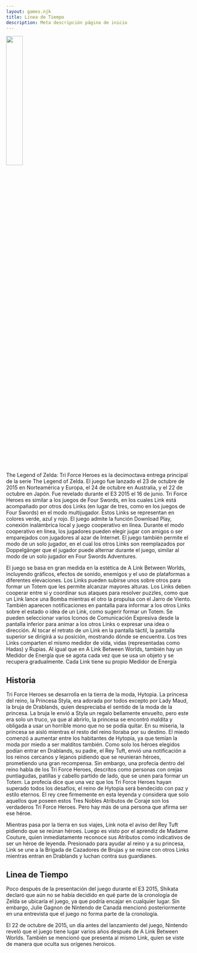 ```yaml
---
layout: games.njk
title: Linea de Tiempo 
description: Meta descripción página de inicio
---
```

</p>
<img width="30%" src="/img/TFH.png">
</p>
<div class="container">
The Legend of Zelda: Tri Force Heroes es la decimoctava entrega principal de la serie The Legend of Zelda. El juego fue lanzado el 23 de octubre de 2015 en Norteamérica y Europa, el 24 de octubre en Australia, y el 22 de octubre en Japón. Fue revelado durante el E3 2015 el 16 de junio.
Tri Force Heroes es similar a los juegos de Four Swords, en los cuales Link está acompañado por otros dos Links (en lugar de tres, como en los juegos de Four Swords) en el modo multijugador. Estos Links se representan en colores verde, azul y rojo. El juego admite la función Download Play, conexión inalámbrica local y juego cooperativo en línea. Durante el modo cooperativo en línea, los jugadores pueden elegir jugar con amigos o ser emparejados con jugadores al azar de Internet. El juego también permite el modo de un solo jugador, en el cual los otros Links son reemplazados por Doppelgänger que el jugador puede alternar durante el juego, similar al modo de un solo jugador en Four Swords Adventures.
</p>
El juego se basa en gran medida en la estética de A Link Between Worlds, incluyendo gráficos, efectos de sonido, enemigos y el uso de plataformas a diferentes elevaciones. Los Links pueden subirse unos sobre otros para formar un Totem que les permite alcanzar mayores alturas. Los Links deben cooperar entre sí y coordinar sus ataques para resolver puzzles, como que un Link lance una Bomba mientras el otro la propulsa con el Jarro de Viento. También aparecen notificaciones en pantalla para informar a los otros Links sobre el estado o idea de un Link, como sugerir formar un Totem. Se pueden seleccionar varios Iconos de Comunicación Expresiva desde la pantalla inferior para animar a los otros Links o expresar una idea o dirección. Al tocar el retrato de un Link en la pantalla táctil, la pantalla superior se dirigirá a su posición, mostrando dónde se encuentra. Los tres Links comparten el mismo medidor de vida, vidas (representadas como Hadas) y Rupias. Al igual que en A Link Between Worlds, también hay un Medidor de Energía que se agota cada vez que se usa un objeto y se recupera gradualmente. Cada Link tiene su propio Medidor de Energía
</p>
<h2>Historia</h2>
Tri Force Heroes se desarrolla en la tierra de la moda, Hytopia. La princesa del reino, la Princesa Styla, era adorada por todos excepto por Lady Maud, la bruja de Drablands, quien despreciaba el sentido de la moda de la princesa. La bruja le envió a Styla un regalo bellamente envuelto, pero este era solo un truco, ya que al abrirlo, la princesa se encontró maldita y obligada a usar un horrible mono que no se podía quitar. En su miseria, la princesa se aisló mientras el resto del reino lloraba por su destino. El miedo comenzó a aumentar entre los habitantes de Hytopia, ya que temían la moda por miedo a ser malditos también. Como solo los héroes elegidos podían entrar en Drablands, su padre, el Rey Tuft, envió una notificación a los reinos cercanos y lejanos pidiendo que se reunieran héroes, prometiendo una gran recompensa. Sin embargo, una profecía dentro del reino habla de los Tri Force Heroes, descritos como personas con orejas puntiagudas, patillas y cabello partido de lado, que se unen para formar un Totem. La profecía dice que una vez que los Tri Force Heroes hayan superado todos los desafíos, el reino de Hytopia será bendecido con paz y estilo eternos. El rey cree firmemente en esta leyenda y considera que solo aquellos que poseen estos Tres Nobles Atributos de Coraje son los verdaderos Tri Force Heroes. Pero hay más de una persona que afirma ser ese héroe.
</p>
Mientras pasa por la tierra en sus viajes, Link nota el aviso del Rey Tuft pidiendo que se reúnan héroes. Luego es visto por el aprendiz de Madame Couture, quien inmediatamente reconoce sus Atributos como indicativos de ser un héroe de leyenda. Presionado para ayudar al reino y a su princesa, Link se une a la Brigada de Cazadores de Brujas y se reúne con otros Links mientras entran en Drablands y luchan contra sus guardianes.
</p>
<h2>Linea de Tiempo</h2>
Poco después de la presentación del juego durante el E3 2015, Shikata declaró que aún no se había decidido en qué parte de la cronología de Zelda se ubicaría el juego, ya que podría encajar en cualquier lugar. Sin embargo, Julie Gagnon de Nintendo de Canadá mencionó posteriormente en una entrevista que el juego no forma parte de la cronología.
</p>
El 22 de octubre de 2015, un día antes del lanzamiento del juego, Nintendo reveló que el juego tiene lugar varios años después de A Link Between Worlds. También se mencionó que presenta al mismo Link, quien se viste de manera que oculta sus orígenes heroicos.
</p>
</div>